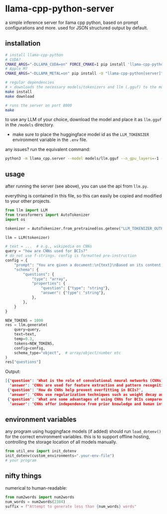 # llama-cpp-python-server

a simple inference server for llama cpp python, based on prompt configurations and more. used for JSON structured output by default.

## installation

```bash
# install llama-cpp-python
# CUDA?
CMAKE_ARGS="-DLLAMA_CUDA=on" FORCE_CMAKE=1 pip install 'llama-cpp-python[server]'
# Apple M?
CMAKE_ARGS="-DLLAMA_METAL=on" pip install -U "llama-cpp-python[server]" --no-cache-dir

# regular dependencies
# + downloads the necessary models/tokenizers and llm (.gguf) to the models directory
make install 
make download

# runs the server on port 8000
make
```

to use any LLM of your choice, download the model and place it as `llm.gguf` in the `/models` directory.

- make sure to place the huggingface model id as the `LLM_TOKENIZER` environment variable in the `.env` file.

any issues? run the equivalent command:

```bash
python3 -m llama_cpp.server --model models/llm.gguf --n_gpu_layers=-1 --chat_format chatml
```

## usage

after running the server (see above), you can use the api from `llm.py`.

everything is contained in this file, so this can easily be copied and modified to your other projects.

```python
from llm import LLM
from transformers import AutoTokenizer
import os

tokenizer = AutoTokenizer.from_pretrained(os.getenv("LLM_TOKENIZER_OUTPUT"))

llm = LLM(tokenizer)

# text = ...  # e.g., wikipedia on CNNs
query = "how are CNNs used for BCIs?"
# do not use f-strings. config is formatted pre-instruction
config = {
    "prompt": "You are given a document:\n{text}\nBased on its content, create three questions related to the following query: '{query}'. Answer in JSON according to the schema, where each question should receive a concise answer",
    "schema": {
        "questions": {
            "type": "array",
            "properties": {
                "question": {"type": "string"},
                "answer": {"type": "string"},
            },
        },
    }
}

NEW_TOKENS = 1000
res = llm.generate(
    query=query,
    text=text,
    temp=0.3,
    tokens=NEW_TOKENS,
    config=config,
    schema_type="object",  # array/object/number etc
)
res["questions"]
```

Output:

```json
[{'question': 'What is the role of convolutional neural networks (CNNs) in brain-computer interfaces (BCIs)?',
  'answer': 'CNNs are used for feature extraction and pattern recognition in BCIs, allowing them to detect and classify various brain signals and improve the accuracy of signal processing.'},
 {'question': 'How do CNNs help prevent overfitting in BCIs?',
  'answer': 'CNNs use regularization techniques such as weight decay and trimmed connectivity (e.g., dropout) to prevent overfitting in BCIs, ensuring that the network learns generalized principles rather than dataset-specific biases.'},
 {'question': 'What are some advantages of using CNNs for BCIs compared to traditional algorithms?',
  'answer': 'CNNs offer independence from prior knowledge and human intervention in feature extraction, as well as reduced pre-processing requirements, making them a more efficient and effective approach for BCIs.'}]
```

## environment variables

any program using huggingface models (if added) should run `load_dotenv()` for the correct environment variables.
this is to support offline hosting, controlling the storage location of all models manually.

```python
from util_env import init_dotenv
init_dotenv(custom_environments=".your-env-file")
# your program
```

## nifty things

numerical to human-readable:

```python
from num2words import num2words
num_words = num2words(2384)
suffix = f"Attempt to generate less than {num_words} words" 
```
